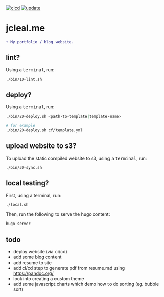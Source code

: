 [![cicd](https://github.com/jmpa-oss/jcleal.me/workflows/cicd/badge.svg)](https://github.com/jmpa-oss/jcleal.me/actions?query=workflow%3Acicd)
[![update](https://github.com/jmpa-oss/jcleal.me/workflows/update/badge.svg)](https://github.com/jmpa-oss/jcleal.me/actions?query=workflow%3Aupdate)

# jcleal.me

```diff
+ My portfolio / blog website.
```

## lint?

Using a <kbd>terminal</kbd>, run:
```bash
./bin/10-lint.sh
```

## deploy?

Using a <kbd>terminal</kbd>, run:
```bash
./bin/20-deploy.sh <path-to-template|template-name>

# for example
./bin/20-deploy.sh cf/template.yml
```

## upload website to s3?

To upload the static compiled website to s3, using a <kbd>terminal</kbd>, run:
```bash
./bin/30-sync.sh
```
## local testing?

First, using a terminal, run:
```bash
./local.sh
```

Then, run the following to serve the hugo content:
```bash
hugo server
```

## todo

* deploy website (via ci/cd)
* add some blog content
* add resume to site
* add ci/cd step to generate pdf from resume.md using https://pandoc.org/
* look into creating a custom theme
* add some javascript charts which demo how to do sorting (eg. bubble sort)
